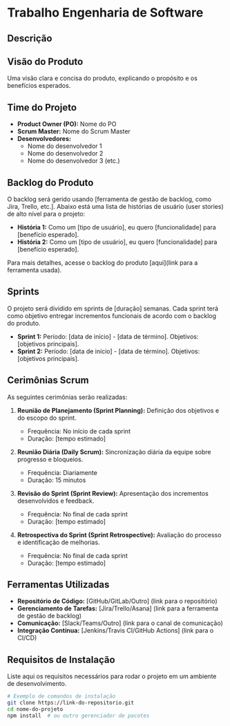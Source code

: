 # Trabalho Engenharia de Software

## Descrição


## Visão do Produto
Uma visão clara e concisa do produto, explicando o propósito e os benefícios esperados.

## Time do Projeto
- **Product Owner (PO):** Nome do PO
- **Scrum Master:** Nome do Scrum Master
- **Desenvolvedores:** 
  - Nome do desenvolvedor 1
  - Nome do desenvolvedor 2
  - Nome do desenvolvedor 3 (etc.)

## Backlog do Produto
O backlog será gerido usando [ferramenta de gestão de backlog, como Jira, Trello, etc.]. Abaixo está uma lista de histórias de usuário (user stories) de alto nível para o projeto:

- **História 1:** Como um [tipo de usuário], eu quero [funcionalidade] para [benefício esperado].
- **História 2:** Como um [tipo de usuário], eu quero [funcionalidade] para [benefício esperado].

Para mais detalhes, acesse o backlog do produto [aqui](link para a ferramenta usada).

## Sprints
O projeto será dividido em sprints de [duração] semanas. Cada sprint terá como objetivo entregar incrementos funcionais de acordo com o backlog do produto.

- **Sprint 1:** Período: [data de início] - [data de término]. Objetivos: [objetivos principais].
- **Sprint 2:** Período: [data de início] - [data de término]. Objetivos: [objetivos principais].

## Cerimônias Scrum
As seguintes cerimônias serão realizadas:

1. **Reunião de Planejamento (Sprint Planning):** Definição dos objetivos e do escopo do sprint.
   - Frequência: No início de cada sprint
   - Duração: [tempo estimado]

2. **Reunião Diária (Daily Scrum):** Sincronização diária da equipe sobre progresso e bloqueios.
   - Frequência: Diariamente
   - Duração: 15 minutos

3. **Revisão do Sprint (Sprint Review):** Apresentação dos incrementos desenvolvidos e feedback.
   - Frequência: No final de cada sprint
   - Duração: [tempo estimado]

4. **Retrospectiva do Sprint (Sprint Retrospective):** Avaliação do processo e identificação de melhorias.
   - Frequência: No final de cada sprint
   - Duração: [tempo estimado]

## Ferramentas Utilizadas
- **Repositório de Código:** [GitHub/GitLab/Outro] (link para o repositório)
- **Gerenciamento de Tarefas:** [Jira/Trello/Asana] (link para a ferramenta de gestão de backlog)
- **Comunicação:** [Slack/Teams/Outro] (link para o canal de comunicação)
- **Integração Contínua:** [Jenkins/Travis CI/GitHub Actions] (link para o CI/CD)

## Requisitos de Instalação
Liste aqui os requisitos necessários para rodar o projeto em um ambiente de desenvolvimento.

```bash
# Exemplo de comandos de instalação
git clone https://link-do-repositorio.git
cd nome-do-projeto
npm install  # ou outro gerenciador de pacotes

